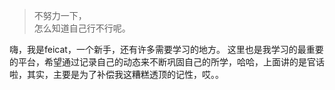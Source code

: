 > 不努力一下，  
> 怎么知道自己行不行呢。

嗨，我是feicat，一个新手，还有许多需要学习的地方。
这里也是我学习的最重要的平台，希望通过记录自己的动态来不断巩固自己的所学，哈哈，上面讲的是官话啦，其实，主要是为了补偿我这糟糕透顶的记性，哎。。
